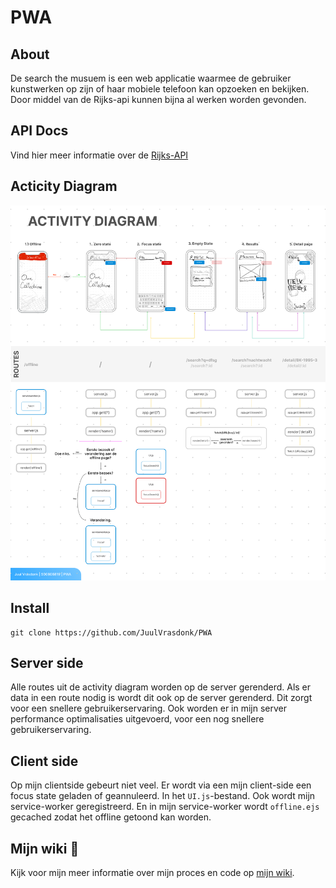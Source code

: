 # PWA

## About
De search the musuem is een web applicatie waarmee de gebruiker kunstwerken op zijn of haar mobiele telefoon kan opzoeken en bekijken. Door middel van de 
Rijks-api kunnen bijna al werken worden gevonden. 

## API Docs
Vind hier meer informatie over de [Rijks-API](https://data.rijksmuseum.nl/object-metadata/api/)

## Acticity Diagram 
![alt text](https://github.com/JuulVrasdonk/PWA/blob/main/public/assets/readme%20-%20assets/Activity%20Diagram-PWA.jpg)

## Install

```
git clone https://github.com/JuulVrasdonk/PWA
```

## Server side
Alle routes uit de activity diagram worden op de server gerenderd. Als er data in een route nodig is wordt dit ook op de server gerenderd.
Dit zorgt voor een snellere gebruikerservaring. Ook worden er in mijn server performance optimalisaties uitgevoerd, voor een nog snellere 
gebruikerservaring. 

## Client side
Op mijn clientside gebeurt niet veel. Er wordt via een mijn client-side een focus state geladen of geannuleerd. In het ```UI.js```-bestand. 
Ook wordt mijn service-worker geregistreerd. En in mijn service-worker wordt ```offline.ejs``` gecached zodat het offline getoond kan worden. 

## Mijn wiki 🌈
Kijk voor mijn meer informatie over mijn proces en code op [mijn wiki](https://github.com/JuulVrasdonk/PWA/wiki).



